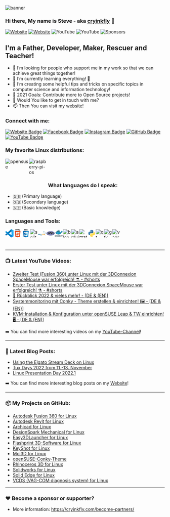 ![banner](https://user-images.githubusercontent.com/79079633/126905669-37e79932-a515-4160-98c0-97a142130e10.png)


### Hi there, My name is Steve - aka [cryinkfly][about] 👋

[![Website](https://img.shields.io/website?label=cryinkfly.com&style=for-the-badge&url=https%3A%2F%2Fcryinkfly.com)](https://cryinkfly.com)
[![Website](https://img.shields.io/website?label=cryinkfly.de&style=for-the-badge&url=https%3A%2F%2Fcryinkfly.de)](https://cryinkfly.de)
![YouTube](https://img.shields.io/youtube/channel/subscribers/UCJO-EOBPtlVv5OycHkFPcRg?label=YouTube%20Subscribers&style=for-the-badge)
![YouTube](https://img.shields.io/github/stars/cryinkfly?style=for-the-badge)
![Sponsors](https://img.shields.io/github/sponsors/cryinkfly?style=for-the-badge)

## I'm a Father, Developer, Maker, Rescuer and Teacher!

- 🔭 I’m looking for people who support me in my work so that we can achieve great things together!
- 🌱 I’m currently learning everything! 🤣
- 📔 I’m creating some helpful tips and tricks on specific topics in computer science and information technology!
- 🥅 2021 Goals: Contribute more to Open Source projects!
- 💬 Would You like to get in touch with me?
- 📫 Then You can visit my <a href="https://cryinkfly.com">website</a>!

### Connect with me:

[<img src="https://img.shields.io/badge/Website-73ba25?style=for-the-badge&logo=website&logoColor=black" alt="Website Badge"/>][website]
[<img src="https://img.shields.io/badge/Facebook-blue?style=for-the-badge&logo=facebook&logoColor=white" alt="Facebook Badge"/>][facebook]
[<img src="https://img.shields.io/badge/Instagram-purple?style=for-the-badge&logo=instagram&logoColor=white" alt="Instagram Badge"/>][instagram]
[<img src="https://img.shields.io/badge/GitHub-black?style=for-the-badge&logo=github&logoColor=white" alt="GitHub Badge"/>][github]
[<img src="https://img.shields.io/badge/YouTube-red?style=for-the-badge&logo=youtube&logoColor=white" alt="YouTube Badge"/>][youtube]

### My favorite Linux distributions:

<a href="https://www.opensuse.org/" target="_blank" rel="nofollow noopener noreferrer"><img src="https://en.opensuse.org/images/f/f2/Button-laptop-colour.png" alt="opensuse" align="left" width="75" height="75"/> </a>
<a href="https://www.raspberrypi.com/software/" target="_blank" rel="nofollow noopener noreferrer"><img src="https://upload.wikimedia.org/wikipedia/de/thumb/c/cb/Raspberry_Pi_Logo.svg/190px-Raspberry_Pi_Logo.svg.png" alt="raspberry-pi-os" align="left" width="60" height="75"/> </a> 

<br />
<br />
<br />

### What languages do I speak:

- 🇩🇪 (Primary language)
- 🇬🇧 (Secondary language)
- 🇸🇪 (Basic knowledge)

### Languages and Tools:

<a href="https://code.visualstudio.com/" target="_blank" rel="nofollow noopener noreferrer"><img src="https://raw.githubusercontent.com/github/explore/80688e429a7d4ef2fca1e82350fe8e3517d3494d/topics/visual-studio-code/visual-studio-code.png" alt="visual-studio-code" align="left" width="26" height="26"/> </a> 
<a href="https://www.w3.org/html/" target="_blank" rel="nofollow noopener noreferrer"> <img src="https://raw.githubusercontent.com/devicons/devicon/master/icons/html5/html5-original-wordmark.svg" alt="html5" align="left" width="26" height="26"/> </a> 
<a href="https://www.w3schools.com/css/" target="_blank" rel="nofollow noopener noreferrer"> <img src="https://raw.githubusercontent.com/devicons/devicon/master/icons/css3/css3-original-wordmark.svg" alt="css3" align="left" width="26" height="26"/> 
<a href="https://www.sqlite.org/" target="_blank" rel="nofollow noopener noreferrer"> <img src="https://www.vectorlogo.zone/logos/sqlite/sqlite-icon.svg" alt="sqlite" align="left" width="26" height="26"/> </a> 
<a href="https://www.mysql.com/" target="_blank" rel="nofollow noopener noreferrer"> <img src="https://raw.githubusercontent.com/devicons/devicon/master/icons/mysql/mysql-original-wordmark.svg" alt="mysql" align="left" width="26" height="26"/> </a>
<a href="https://www.php.net" target="_blank" rel="nofollow noopener noreferrer"> <img src="https://raw.githubusercontent.com/devicons/devicon/master/icons/php/php-original.svg" alt="php" align="left" width="26" height="26"/> </a>
<a href="https://www.docker.com/" target="_blank" rel="nofollow noopener noreferrer"> <img src="https://raw.githubusercontent.com/devicons/devicon/master/icons/docker/docker-original-wordmark.svg" alt="docker" align="left" width="26" height="26"/> </a> 
<a href="https://www.blender.org/" target="_blank" rel="nofollow noopener noreferrer"> <img src="https://download.blender.org/branding/community/blender_community_badge_white.svg" alt="blender" align="left" width="26" height="26"/> </a> 
<a href="https://www.arduino.cc/" target="_blank" rel="nofollow noopener noreferrer"><img src="https://cdn.worldvectorlogo.com/logos/arduino-1.svg" alt="arduino" align="left" width="26" height="26"/> </a> 
<a href="https://www.mathworks.com/" target="_blank" rel="nofollow noopener noreferrer"> <img src="https://upload.wikimedia.org/wikipedia/commons/2/21/Matlab_Logo.png" alt="matlab" align="left" width="26" height="26"/> </a>
<a href="https://www.python.org" target="_blank" rel="nofollow noopener noreferrer"> <img src="https://raw.githubusercontent.com/devicons/devicon/master/icons/python/python-original.svg" alt="python" align="left" width="26" height="26"/> </a> 
<a href="https://www.qt.io/" target="_blank" rel="nofollow noopener noreferrer"> <img src="https://upload.wikimedia.org/wikipedia/commons/0/0b/Qt_logo_2016.svg" alt="qt" align="left" width="26" height="26"/> </a> 
<a href="https://www.gtk.org/" target="_blank" rel="nofollow noopener noreferrer"> <img src="https://upload.wikimedia.org/wikipedia/commons/7/71/GTK_logo.svg" alt="gtk" align="left" width="26" height="26"/> </a> 
<a href="https://www.vagrantup.com/" target="_blank" rel="nofollow noopener noreferrer"> <img src="https://www.vectorlogo.zone/logos/vagrantup/vagrantup-icon.svg" alt="vagrant" align="left" width="26" height="26"/> </a>

<br />
<br />
<br />

---

### 📺 Latest YouTube Videos:
<!-- YOUTUBE:START -->
- [Zweiter Test &lpar;Fusion 360&rpar; unter Linux mit der 3DConnexion SpaceMouse war erfolgreich! ⚗️ - #shorts](https://www.youtube.com/watch?v=CC_w9rxLQZs)
- [Erster Test unter Linux mit der 3DConnexion SpaceMouse war erfolgreich! ⚗️ - #shorts](https://www.youtube.com/watch?v=VF-BcKU7BLU)
- [🌃 Rückblick 2022 &amp; vieles mehr! - [DE &amp; &lpar;EN&rpar;]](https://www.youtube.com/watch?v=cqGqYIvskwc)
- [Systemmonitoring mit Conky - Theme erstellen &amp; einrichten! 🖼 - [DE &amp; &lpar;EN&rpar;]](https://www.youtube.com/watch?v=NNwkKUGBKjU)
- [KVM-Installation &amp; Konfiguration unter openSUSE Leap &amp; TW einrichten! 🖥 - [DE &amp; &lpar;EN&rpar;]](https://www.youtube.com/watch?v=Ho6n-LVjigg)
<!-- YOUTUBE:END -->
  
➡️ You can find more interesting videos on my [YouTube-Channel]!
  
---

### 📕 Latest Blog Posts:

<!-- BLOG-POST-LIST:START -->
- [Using the Elgato Stream Deck on Linux](https://cryinkfly.com/using-the-elgato-stream-deck-on-linux/)
- [Tux Days 2022 from 11.-13. November](https://cryinkfly.com/tux-days-2022-from-11-13-november/)
- [Linux Presentation Day 2022.1](https://cryinkfly.com/linux-presentation-day-2022-1/)
<!-- BLOG-POST-LIST:END -->
  
➡️ You can find more interesting blog posts on my [Website]!   
  
---
  
### 📦 My Projects on GitHub:
  
- [Autodesk Fusion 360 for Linux](https://github.com/cryinkfly/Autodesk-Fusion-360-for-Linux)
- [Autodesk Revit for Linux](https://github.com/cryinkfly/Autodesk-Revit-for-Linux)
- [Archicad for Linux](https://github.com/cryinkfly/Archicad-for-Linux)
- [DesignSpark Mechanical for Linux](https://github.com/cryinkfly/DesignSpark-Mechanical-for-Linux)
- [Easy3DLauncher for Linux](https://github.com/cryinkfly/Easy3DLauncher-for-Linux)
- [Flashprint 3D-Software for Linux](https://github.com/cryinkfly/Flashprint---3D-Printer-Software)
- [KeyShot for Linux](https://github.com/cryinkfly/KeyShot-for-Linux)
- [Mol3D for Linux](https://github.com/cryinkfly/Moment-of-Inspiration-MoI3D-for-Linux)
- [openSUSE-Conky-Theme](https://github.com/cryinkfly/openSUSE-Conky-Theme)
- [Rhinoceros 3D for Linux](https://github.com/cryinkfly/Rhinoceros-3D-for-Linux)
- [Solidworks for Linux](https://github.com/cryinkfly/SOLIDWORKS-for-Linux)
- [Solid Edge for Linux](https://github.com/cryinkfly/Solid-Edge-for-Linux)
- [VCDS (VAG-COM diagnosis system) for Linux](https://github.com/cryinkfly/VCDS-VAG-COM-Diagnosis-system-for-Linux)

---
  
### ❤️ Become a sponsor or supporter?
  
- More information: https://cryinkfly.com/become-partners/

[Website]: https://cryinkfly.com
[about]: https://cryinkfly.com/about/
[facebook]: https://www.facebook.com/cryinkfly/
[instagram]: https://instagram.com/cryinkfly
[github]: https://github.com/cryinkfly/
[youtube]: https://www.youtube.com/channel/UCJO-EOBPtlVv5OycHkFPcRg
[YouTube-Channel]: https://www.youtube.com/channel/UCJO-EOBPtlVv5OycHkFPcRg
  
[Autodes Fusion 360]: https://github.com/cryinkfly/Fusion-360---Linux-Wine-Version-
[SOLIDWORKS]: https://github.com/cryinkfly/SOLIDWORKS-Linux-Wine-Version-
[Rhino 3D]: https://github.com/cryinkfly/Rhino-3D---Linux-Wine-Version-
[DesignSpark Mechanical]: https://github.com/cryinkfly/DesignSpark-Mechanical---Linux-Wine-Version-
[FlashPrint]: https://github.com/cryinkfly/Flashprint---3D-Printer-Software
